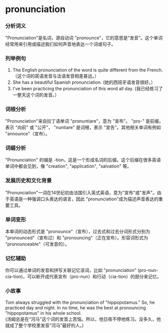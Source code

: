 # pronunciation

### 分析词义

  

"Pronunciation"是名词，源自动词 "pronounce"，它的意思是“发音”。这个单词经常用来引用或描述我们如何声音地表达一个词或句子。

  

### 列举例句

  

1.  The English pronunciation of the word is quite different from the French. （这个词的英语发音与法语发音相差甚远。）
2.  She has a beautiful Spanish pronunciation. (她的西班牙语发音很好。）
3.  I've been practicing the pronunciation of this word all day. (我已经练习了一整天这个词的发音。）

  

### 词根分析

  

"Pronunciation"来自拉丁语单词 "pronuntiare"，意为 "宣布"。 "pro-" 是前缀，表示 "向前" 或 "公开"， "nuntiare" 是词根，表示 "宣告"。其他相关单词有例如 "announce"（宣布）。

  

### 词缀分析

  

"Pronunciation" 的缀是 -tion，这是一个形成名词的后缀。这个后缀在很多英语单词中都会见到，像 "creation", "application", "salvation" 等。

  

### 发展历史和文化背景

  

"Pronunciation"一词在14世纪初由法国引入英式英语，意为"宣布"或"发声"。由于英语是一种强调口头表达的语言，因此 "pronunciation"成为描述声音表达的重要工具。

  

### 单词变形

  

本单词的动态形式是 "pronounce"（宣布），过去式和过去分词形式分别为 "pronounced"（宣布过）和 "pronouncing"（正在宣布）。形容词形式为 "pronounceable"（可发音的）。

  

### 记忆辅助

  

你可以通过单词的发音和拼写关联记忆该词，比如 "pronunciation" (pro-nun-cia-tion)，可以断开成代表宣布（pro-nun）和行动（cia-tion）的部分来记忆。

  

### 小故事

  

Tom always struggled with the pronunciation of "hippopotamus." So, he practiced day and night. In no time, he was the best at pronouncing "hippopotamus" in his whole school.  
(汤姆总是在“河马”这个词的发音上苦恼。所以，他日夜不停地练习。没多久，他就成了整个学校里发音“河马”最好的人。)
